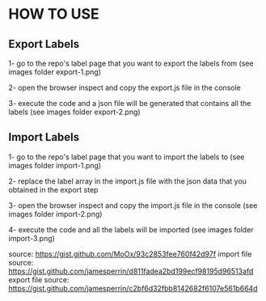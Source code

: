 # HOW TO USE

## Export Labels
1- go to the repo's label page that you want to export the labels from (see images folder export-1.png)
 
2- open the browser inspect and copy the export.js file in the console 

3- execute the code and a json file will be generated that contains all the labels (see images folder export-2.png)

## Import Labels
1- go to the repo's label page that you want to import the labels to (see images folder import-1.png)
 
2- replace the label array in the import.js file with the json data that you obtained in the export step

3- open the browser inspect and copy the import.js file in the console (see images folder import-2.png)

4- execute the code and all the labels will be imported (see images folder import-3.png)

source: https://gist.github.com/MoOx/93c2853fee760f42d97f
import file source: https://gist.github.com/jamesperrin/d811fadea2bd199ecf98195d96513afd
export file source: https://gist.github.com/jamesperrin/c2bf6d32fbb8142682f6107e561b664d 
